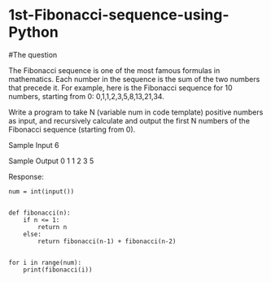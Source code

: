 # 1st-Fibonacci-sequence-using-Python

#The question


The Fibonacci sequence is one of the most famous formulas in mathematics.
Each number in the sequence is the sum of the two numbers that precede it.
For example, here is the Fibonacci sequence for 10 numbers, starting from 0: 0,1,1,2,3,5,8,13,21,34.

Write a program to take N (variable num in code template) positive numbers as input, and recursively calculate and output the first N numbers of the Fibonacci sequence (starting from 0).

Sample Input
6

Sample Output
0
1
1
2
3
5

Response:
```
num = int(input())


def fibonacci(n):
    if n <= 1:
        return n
    else:
        return fibonacci(n-1) + fibonacci(n-2)


for i in range(num):
    print(fibonacci(i))
```
